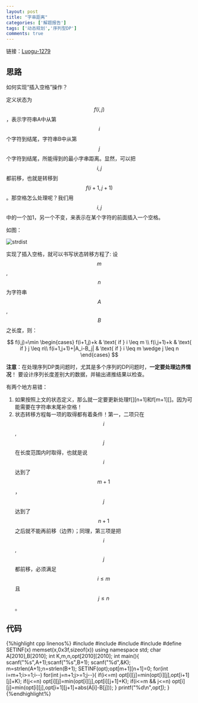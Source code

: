 ```yaml
---
layout: post
title: "字串距离"
categories: ['解题报告']
tags: ['动态规划','序列型DP']
comments: true
---
```


链接：[Luogu-1279][1]

## 思路
如何实现“插入空格”操作？

定义状态为$$f(i,j)$$，表示字符串A中从第$$i$$个字符到结尾，字符串B中从第$$j$$个字符到结尾，所能得到的最小字串距离。显然，可以把$$i,j$$都前移，也就是转移到$$f(i+1,j+1)$$。那空格怎么处理呢？我们用$$i,j$$中的一个加1，另一个不变，来表示在某个字符的前面插入一个空格。
<!--more-->
如图：

![strdist](https://panda2134.github.io/img/strdist.png)

实现了插入空格，就可以书写状态转移方程了:
设$$m$$,$$n$$为字符串$$A$$,$$B$$之长度，则：

$$
f(i,j)=\min \begin{cases}
f(i+1,j)+k  & \text{ if } i \leq m \\ 
f(i,j+1)+k  & \text{ if } j \leq n\\ 
f(i+1,j+1)+|A_i-B_j|  & \text{ if } i \leq m \wedge j \leq n
\end{cases}
$$

**注意**：在处理序列DP类问题时，尤其是多个序列的DP问题时，**一定要处理边界情况**！
要设计序列长度差别大的数据，并输出递推结果以检查。

有两个地方易错：
1. 如果按照上文的状态定义，那么就一定要更新处理f[][n+1]和f[m+1][]。因为可能需要在字符串末尾补空格！
2. 状态转移方程每一项的取得都有着条件！第一，二项只在$$i$$,$$j$$在长度范围内时取得，也就是说$$i$$达到了$$m+1$$，$$j$$达到了$$n+1$$之后就不能再前移（边界）；同理，第三项是把$$i$$,$$j$$都前移，必须满足$$i \leq m$$且$$j \leq n$$。

## 代码

{%highlight cpp linenos%}
#include <cstdio>
#include <cstdlib>
#include <cstring>
#include <algorithm>
#define SETINF(x) memset(x,0x3f,sizeof(x))
using namespace std;
char A[2010],B[2010];
int K,m,n,opt[2010][2010];
int main(){
    scanf("%s",A+1);scanf("%s",B+1);
    scanf("%d",&K);
    m=strlen(A+1);n=strlen(B+1);
    SETINF(opt);opt[m+1][n+1]=0;
    for(int i=m+1;i>=1;i--)
        for(int j=n+1;j>=1;j--){
            if(i<=m) opt[i][j]=min(opt[i][j],opt[i+1][j]+K);
            if(j<=n) opt[i][j]=min(opt[i][j],opt[i][j+1]+K);
            if(i<=m && j<=n) opt[i][j]=min(opt[i][j],opt[i+1][j+1]+abs(A[i]-B[j]));
        }
    printf("%d\n",opt[1][1]);
}
{%endhighlight%}

 [1]:https://www.luogu.org/problem/show?pid=1279